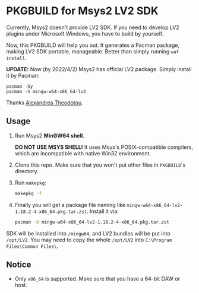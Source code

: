 # PKGBUILD for Msys2 LV2 SDK

Currently, Msys2 doesn't provide LV2 SDK. If you need to develop LV2 plugins under Microsoft Windows, you have to build by yourself.

Now, this PKGBUILD will help you out. It generates a Pacman package, making LV2 SDK portable, manageable. Better than simply running `waf install`.

**UPDATE:** Now (by 2022/4/2) Msys2 has official LV2 package. Simply install it by Pacman: 

```
pacman -Sy
pacman -S mingw-w64-x86_64-lv2 
```

Thanks [Alexandros Theodotou](https://github.com/alex-tee).

## Usage

1. Run Msys2 **MinGW64 shell**. 

   **DO NOT USE MSYS SHELL!** It uses Msys's POSIX-compatible compilers, which are incompatible with native Win32 environment.

2. Clone this repo. Make sure that you won't put other files in `PKGBUILD`'s directory.

3. Run `makepkg`:

   ```bash
   makepkg -f
   ```

4. Finally you will get a package file naming like `mingw-w64-x86_64-lv2-1.18.2-4-x86_64.pkg.tar.zst`. Install it via:

   ```bash
   pacman -U mingw-w64-x86_64-lv2-1.18.2-4-x86_64.pkg.tar.zst
   ```

SDK will be installed into `/mingw64`, and LV2 bundles will be put into `/opt/LV2`. You may need to copy the whole `/opt/LV2` into `C:\Program Files\Common Files\`.

## Notice

- Only `x86_64` is supported. Make sure that you have a 64-bit DAW or host.

